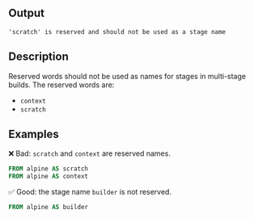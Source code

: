 ## Output

```text
'scratch' is reserved and should not be used as a stage name
```

## Description

Reserved words should not be used as names for stages in multi-stage builds.
The reserved words are:

- `context`
- `scratch`

## Examples

❌ Bad: `scratch` and `context` are reserved names.

```dockerfile
FROM alpine AS scratch
FROM alpine AS context
```

✅ Good: the stage name `builder` is not reserved.

```dockerfile
FROM alpine AS builder
```
